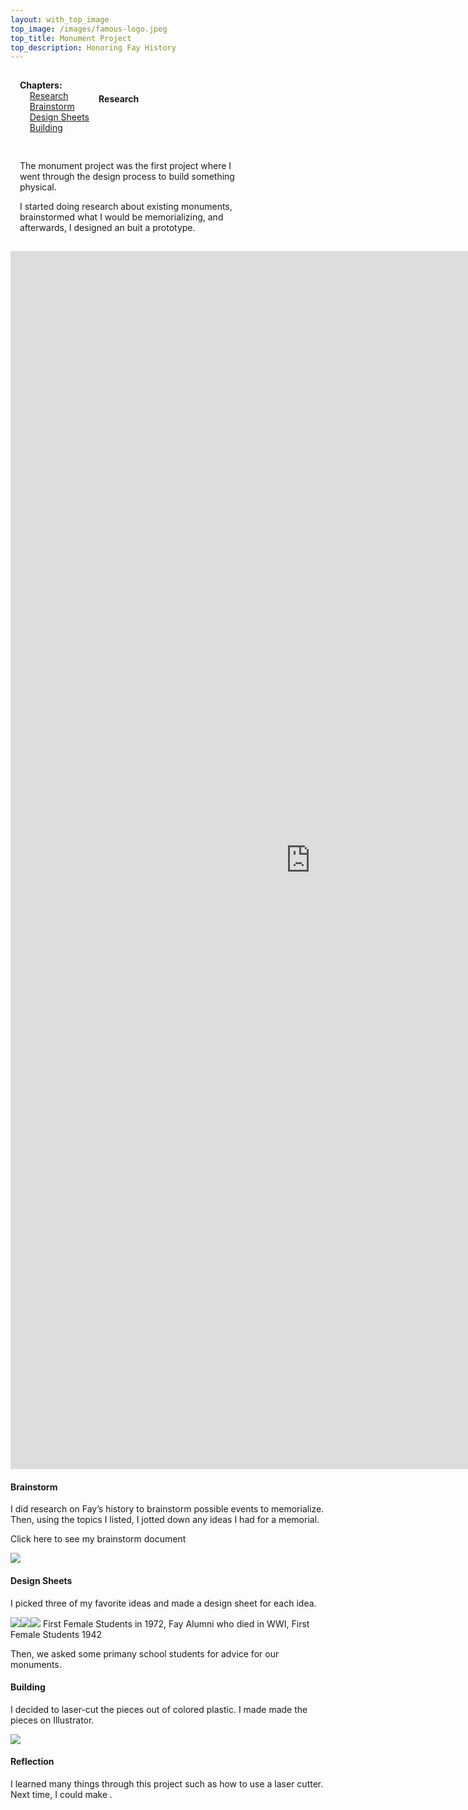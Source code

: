 ```yaml
---
layout: with_top_image
top_image: /images/famous-logo.jpeg
top_title: Monument Project
top_description: Honoring Fay History
---
```


<div class="clearfix">
  <div style="float: left; padding:15px">
    <b>Chapters:</b><br/> 
    &nbsp; &nbsp; <a href="#research">Research</a><br/> 
    &nbsp; &nbsp; <a href="#brainstorm">Brainstorm</a><br/>
    &nbsp; &nbsp; <a href="#design-sheets">Design Sheets</a><br/>
    &nbsp; &nbsp; <a href="#building">Building</a><br/>
  </div>
  <div style="float: left; padding:15px; width: 70%;">
    <p>The monument project was the first project where I went through the design process to build something physical.
</p>
    <p>I started doing research about existing monuments, brainstormed what I would be memorializing, and afterwards, I designed an buit a prototype.</p>
  </div>
</div>
<br/>

#### Research

<iframe src="https://docs.google.com/presentation/d/e/2PACX-1vT2u9y0thl7Ym2kVz29GbFu16hKXoh77PEJWisz9wOnNBnAzQIAUSEPtaisWvd-cptbxZR2uQMsrLfK/embed?start=false&loop=false&delayms=3000" frameborder="0" width="960" height="1949" allowfullscreen="true" mozallowfullscreen="true" webkitallowfullscreen="true"></iframe>

#### Brainstorm
I did research on Fay’s history to brainstorm possible events to memorialize. Then, using the topics I listed, I jotted down any ideas I had for a memorial.

Click here to see my brainstorm document

<img src = "/images/monbrainstorm.jpg">

#### Design Sheets
I picked three of my favorite ideas and made a design sheet for each idea.

<img src = "/images/flowers.jpeg"><img src = "/images/fire.jpeg"><img src = "/images/lib.jpeg">
First Female Students in 1972, Fay Alumni who died in WWI, First Female Students 1942

Then, we asked some primany school students for advice for our monuments.

#### Building
I decided to laser-cut the pieces out of colored plastic. I made made the pieces on Illustrator.

<img src = "/images/monument.heic">

#### Reflection
I learned many things through this project such as how to use a laser cutter. Next time, I could make .
